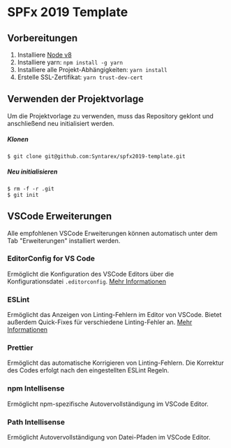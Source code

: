 # SPFx 2019 Template

## Vorbereitungen

1. Installiere [Node v8](https://nodejs.org/en/blog/release/v8.17.0)
2. Installiere yarn: `npm install -g yarn`
3. Installiere alle Projekt-Abhängigkeiten: `yarn install`
4. Erstelle SSL-Zertifikat: `yarn trust-dev-cert`

## Verwenden der Projektvorlage

Um die Projektvorlage zu verwenden, muss das Repository geklont und anschließend neu initialisiert werden.

##### Klonen

```
$ git clone git@github.com:Syntarex/spfx2019-template.git
```

##### Neu initialisieren

```
$ rm -f -r .git
$ git init
```

## VSCode Erweiterungen

Alle empfohlenen VSCode Erweiterungen können automatisch unter dem Tab "Erweiterungen" installiert werden.

### EditorConfig for VS Code

Ermöglicht die Konfiguration des VSCode Editors über die Konfigurationsdatei `.editorconfig`.
[Mehr Informationen](https://editorconfig.org/)

### ESLint

Ermöglicht das Anzeigen von Linting-Fehlern im Editor von VSCode.
Bietet außerdem Quick-Fixes für verschiedene Linting-Fehler an.
[Mehr Informationen](https://eslint.org/)

### Prettier

Ermöglicht das automatische Korrigieren von Linting-Fehlern.
Die Korrektur des Codes erfolgt nach den eingestellten ESLint Regeln.

### npm Intellisense

Ermöglicht npm-spezifische Autovervollständigung im VSCode Editor.

### Path Intellisense

Ermöglicht Autovervollständigung von Datei-Pfaden im VSCode Editor.

